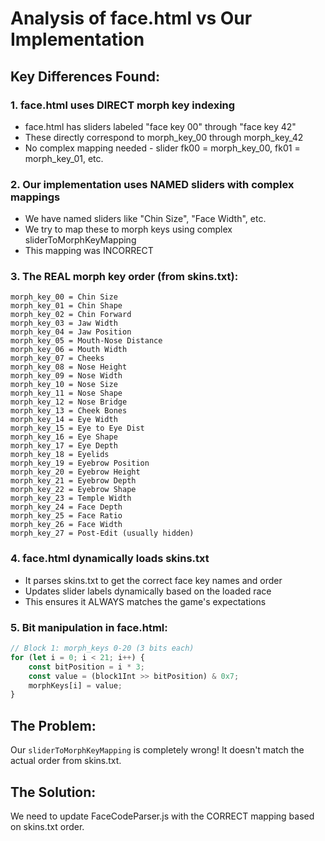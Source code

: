 # Analysis of face.html vs Our Implementation

## Key Differences Found:

### 1. **face.html uses DIRECT morph key indexing**
- face.html has sliders labeled "face key 00" through "face key 42" 
- These directly correspond to morph_key_00 through morph_key_42
- No complex mapping needed - slider fk00 = morph_key_00, fk01 = morph_key_01, etc.

### 2. **Our implementation uses NAMED sliders with complex mappings**
- We have named sliders like "Chin Size", "Face Width", etc.
- We try to map these to morph keys using complex sliderToMorphKeyMapping
- This mapping was INCORRECT

### 3. **The REAL morph key order (from skins.txt):**
```
morph_key_00 = Chin Size
morph_key_01 = Chin Shape  
morph_key_02 = Chin Forward
morph_key_03 = Jaw Width
morph_key_04 = Jaw Position
morph_key_05 = Mouth-Nose Distance
morph_key_06 = Mouth Width
morph_key_07 = Cheeks
morph_key_08 = Nose Height
morph_key_09 = Nose Width
morph_key_10 = Nose Size
morph_key_11 = Nose Shape
morph_key_12 = Nose Bridge
morph_key_13 = Cheek Bones
morph_key_14 = Eye Width
morph_key_15 = Eye to Eye Dist
morph_key_16 = Eye Shape
morph_key_17 = Eye Depth
morph_key_18 = Eyelids
morph_key_19 = Eyebrow Position
morph_key_20 = Eyebrow Height
morph_key_21 = Eyebrow Depth
morph_key_22 = Eyebrow Shape
morph_key_23 = Temple Width
morph_key_24 = Face Depth
morph_key_25 = Face Ratio
morph_key_26 = Face Width
morph_key_27 = Post-Edit (usually hidden)
```

### 4. **face.html dynamically loads skins.txt**
- It parses skins.txt to get the correct face key names and order
- Updates slider labels dynamically based on the loaded race
- This ensures it ALWAYS matches the game's expectations

### 5. **Bit manipulation in face.html:**
```javascript
// Block 1: morph_keys 0-20 (3 bits each)
for (let i = 0; i < 21; i++) {
    const bitPosition = i * 3;
    const value = (block1Int >> bitPosition) & 0x7;
    morphKeys[i] = value;
}
```

## The Problem:
Our `sliderToMorphKeyMapping` is completely wrong! It doesn't match the actual order from skins.txt.

## The Solution:
We need to update FaceCodeParser.js with the CORRECT mapping based on skins.txt order.